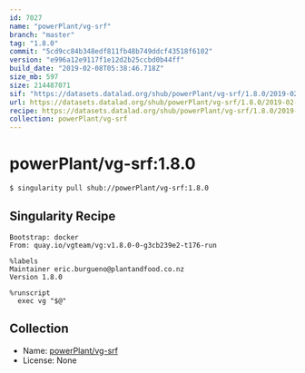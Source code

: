 ```yaml
---
id: 7027
name: "powerPlant/vg-srf"
branch: "master"
tag: "1.8.0"
commit: "5cd9cc84b348edf811fb48b749ddcf43518f6102"
version: "e996a12e9117f1e12d2b25ccbd0b44ff"
build_date: "2019-02-08T05:38:46.718Z"
size_mb: 597
size: 214487071
sif: "https://datasets.datalad.org/shub/powerPlant/vg-srf/1.8.0/2019-02-08-5cd9cc84-e996a12e/e996a12e9117f1e12d2b25ccbd0b44ff.simg"
url: https://datasets.datalad.org/shub/powerPlant/vg-srf/1.8.0/2019-02-08-5cd9cc84-e996a12e/
recipe: https://datasets.datalad.org/shub/powerPlant/vg-srf/1.8.0/2019-02-08-5cd9cc84-e996a12e/Singularity
collection: powerPlant/vg-srf
---
```


# powerPlant/vg-srf:1.8.0

```bash
$ singularity pull shub://powerPlant/vg-srf:1.8.0
```

## Singularity Recipe

```singularity
Bootstrap: docker
From: quay.io/vgteam/vg:v1.8.0-0-g3cb239e2-t176-run

%labels
Maintainer eric.burgueno@plantandfood.co.nz
Version 1.8.0

%runscript
  exec vg "$@"
```

## Collection

 - Name: [powerPlant/vg-srf](https://github.com/powerPlant/vg-srf)
 - License: None

